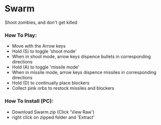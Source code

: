 # Swarm
Shoot zombies, and don't get killed

### How To Play:
- Move with the Arrow keys
- Hold (S) to toggle 'shoot mode'
- When in shoot mode, arrow keys dispence bullets in corresponding directions
- Hold (A) to toggle 'missile mode'
- When in missile mode, arrow keys dispence missiles in corresponding directions
- Hold (D) to continually place blockers
- Collect pink orbs to restock missiles and blockers

### How To Install (PC):
- Download Swarm.zip (Click 'View Raw')
- right click on zipped folder and 'Extract'
